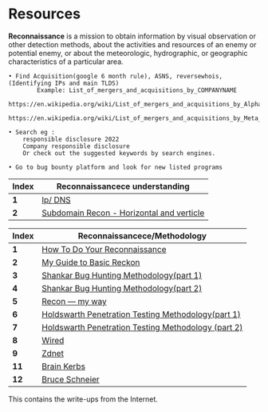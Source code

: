 # Resources
**Reconnaissance** is a mission to obtain information by visual observation or other detection methods, about the activities and resources of an enemy or potential enemy, or about the meteorologic, hydrographic, or geographic characteristics of a particular area.


    • Find Acquisition(google 6 month rule), ASNS, reversewhois,  (Identifying IPs and main TLDS)
		    Example: List_of_mergers_and_acquisitions_by_COMPANYNAME
		      https://en.wikipedia.org/wiki/List_of_mergers_and_acquisitions_by_Alphabet
		      https://en.wikipedia.org/wiki/List_of_mergers_and_acquisitions_by_Meta_Platforms
		
    • Search eg :
		responsible disclosure 2022 
		Company responsible disclosure 
		Or check out the suggested keywords by search engines.
		
    • Go to bug bounty platform and look for new listed programs 


Index | Reconnaissancece understanding
--- | ---
**1** | [Ip/ DNS](https://github.com/RESETHACKER-COMMUNITY/Resources/blob/main/Reconnaissance/Ip%26DNS.md)
**2** | [Subdomain Recon - Horizontal and verticle](https://github.com/RESETHACKER-COMMUNITY/Resources/blob/main/Reconnaissance/Reconnaissance.md)



Index | Reconnaissancece/Methodology
--- | ---
**1** | [How To Do Your Reconnaissance](https://medium.com/bugbountywriteup/guide-to-basic-recon-bug-bounties-recon-)
**2** | [My Guide to Basic Reckon](https://blog.securitybreached.org/2017/11/25/guide-to-basic-recon-for-bugbounty/)
**3** | [Shankar Bug Hunting Methodology(part 1)](https://blog.usejournal.com/bug-hunting-methodology-part-1-91295b2d2066)
**4** | [Shankar Bug Hunting Methodology(part 2)](https://blog.usejournal.com/bug-hunting-methodology-part-2-5579dac06150)
**5** | [Recon — my way](https://medium.com/@ehsahil/recon-my-way-82b7e5f62e21)
**6** | [Holdswarth Penetration Testing Methodology(part 1)](https://medium.com/dvlpr/penetration-testing-methodology-part-1-6-recon-9296c4d07c8a)
**7** | [Holdswarth Penetration Testing Methodology (part 2)](https://medium.com/dvlpr/penetration-testing-methodology-part-1-6-recon-9296c4d07c8a)
**8** | [Wired](https://www.wired.com/categoory/threatlevel)
**9** | [Zdnet](https://www.zdnet.com/blog/security)
**11** | [Brain Kerbs](https://krebsonsecurity.com)
**12** |[Bruce Schneier](https://www.schneier.com)





This contains the write-ups from the Internet.
